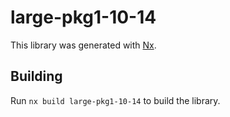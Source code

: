 # large-pkg1-10-14

This library was generated with [Nx](https://nx.dev).

## Building

Run `nx build large-pkg1-10-14` to build the library.

